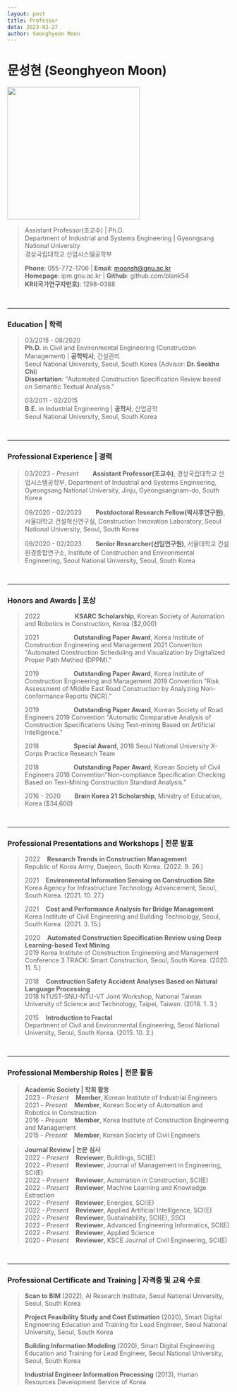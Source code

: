```yaml
---
layout: post
title: Professor
data: 2023-02-27
author: Seonghyeon Moon
---
```


# 문성현 (Seonghyeon Moon)

<img src="{{ site.baseurl }}/img/people/SeonghyeonMoon.jpg" style="width:300px" alt="">

>Assistant Professor(조교수) \| Ph.D.  
>Department of Industrial and Systems Engineering \| Gyeongsang National University  
>경상국립대학교 산업시스템공학부  
>
>**Phone**: 055-772-1706 \| **Email**: moonsh@gnu.ac.kr  
>**Homepage**: ipm.gnu.ac.kr \| **Github**: github.com/blank54  
>**KRI(국가연구자번호)**: 1298-0388  

<br/>

---

### Education \| 학력

>03/2015 - 08/2020  
>**Ph.D.** in Civil and Environmental Engineering (Construction Management) \| **공학박사**, 건설관리    
>Seoul National University, Seoul, South Korea (Advisor: **Dr. Seokho Chi**)  
>**Dissertation**: "Automated Construction Specification Review based on Semantic Textual Analysis."
>
>03/2011 - 02/2015  
>**B.E.** in Industrial Engineering \| **공학사**, 산업공학  
>Seoul National University, Seoul, South Korea

<br/>

---

### Professional Experience \| 경력

>03/2023 - _Present_&nbsp;&nbsp;&nbsp;&nbsp;&nbsp;&nbsp;&nbsp;&nbsp;**Assistant Professor(조교수)**, 경상국립대학교 산업시스템공학부, Department of Industrial and Systems Engineering, Gyeongsang National University, Jinju, Gyeongsangnam-do, South Korea
>
>09/2020 - 02/2023&nbsp;&nbsp;&nbsp;&nbsp;&nbsp;&nbsp;&nbsp;&nbsp;**Postdoctoral Research Fellow(박사후연구원)**, 서울대학교 건설혁신연구실, Construction !nnovation Laboratory, Seoul National University, Seoul, South Korea
>
>09/2020 - 02/2023&nbsp;&nbsp;&nbsp;&nbsp;&nbsp;&nbsp;&nbsp;&nbsp;**Senior Researcher(선임연구원)**, 서울대학교 건설환경종합연구소, Institute of Construction and Environmental Engineering, Seoul National University, Seoul, South Korea


<br/>

---

### Honors and Awards \| 포상

>2022&nbsp;&nbsp;&nbsp;&nbsp;&nbsp;&nbsp;&nbsp;&nbsp;&nbsp;&nbsp;&nbsp;&nbsp;&nbsp;&nbsp;&nbsp;&nbsp;&nbsp;&nbsp;&nbsp;&nbsp;**KSARC Scholarship**, Korean Society of Automation and Robotics in Construction, Korea ($2,000)
>
>2021&nbsp;&nbsp;&nbsp;&nbsp;&nbsp;&nbsp;&nbsp;&nbsp;&nbsp;&nbsp;&nbsp;&nbsp;&nbsp;&nbsp;&nbsp;&nbsp;&nbsp;&nbsp;&nbsp;&nbsp;**Outstanding Paper Award**, Korea Institute of Construction Engineering and Management 2021 Convention "Automated Construction Scheduling and Visualization by Digitalized Proper Path Method (DPPM)."
>
>2019&nbsp;&nbsp;&nbsp;&nbsp;&nbsp;&nbsp;&nbsp;&nbsp;&nbsp;&nbsp;&nbsp;&nbsp;&nbsp;&nbsp;&nbsp;&nbsp;&nbsp;&nbsp;&nbsp;&nbsp;**Outstanding Paper Award**, Korea Institute of Construction Engineering and Management 2019 Convention "Risk Assessment of Middle East Road Construction by Analyzing Non-conformance Reports (NCR)."
>
>2019&nbsp;&nbsp;&nbsp;&nbsp;&nbsp;&nbsp;&nbsp;&nbsp;&nbsp;&nbsp;&nbsp;&nbsp;&nbsp;&nbsp;&nbsp;&nbsp;&nbsp;&nbsp;&nbsp;&nbsp;**Outstanding Paper Award**, Korean Society of Road Engineers 2019 Convention "Automatic Comparative Analysis of Construction Specifications Using Text-mining Based on Artificial Intelligence."
>
>2018&nbsp;&nbsp;&nbsp;&nbsp;&nbsp;&nbsp;&nbsp;&nbsp;&nbsp;&nbsp;&nbsp;&nbsp;&nbsp;&nbsp;&nbsp;&nbsp;&nbsp;&nbsp;&nbsp;&nbsp;**Special Award**, 2018 Seoul National University X-Corps Practice Research Team
>
>2018&nbsp;&nbsp;&nbsp;&nbsp;&nbsp;&nbsp;&nbsp;&nbsp;&nbsp;&nbsp;&nbsp;&nbsp;&nbsp;&nbsp;&nbsp;&nbsp;&nbsp;&nbsp;&nbsp;&nbsp;**Outstanding Paper Award**, Korean Society of Civil Engineers 2018 Convention"Non-compliance Specification Checking Based on Text-Mining Construction Standard Analysis."
>
>2016 - 2020&nbsp;&nbsp;&nbsp;&nbsp;&nbsp;&nbsp;&nbsp;&nbsp;**Brain Korea 21 Scholarship**, Ministry of Education, Korea ($34,600)

<br/>

---

### Professional Presentations and Workshops \| 전문 발표

>2022&nbsp;&nbsp;&nbsp;&nbsp;**Research Trends in Construction Management**  
>Republic of Korea Army, Daejeon, South Korea. (2022. 9. 26.)
>
>2021&nbsp;&nbsp;&nbsp;&nbsp;**Environmental Information Sensing on Construction Site**  
>Korea Agency for Infrastructure Technology Advancement, Seoul, South Korea. (2021. 10. 27.)
>
>2021&nbsp;&nbsp;&nbsp;&nbsp;**Cost and Performance Analysis for Bridge Management**  
>Korea Institute of Civil Engineering and Building Technology, Seoul, South Korea. (2021. 3. 15.)
>
>2020&nbsp;&nbsp;&nbsp;&nbsp;**Automated Construction Specification Review using Deep Learning-based Text Mining**  
>2019 Korea Institute of Construction Engineering and Management Conference 3 TRACK: Smart Construction, Seoul, South Korea. (2020. 11. 5.)
>
>2018&nbsp;&nbsp;&nbsp;&nbsp;**Construction Safety Accident Analyses Based on Natural Language Processing**  
>2018 NTUST-SNU-NTU-VT Joint Workshop, National Taiwan University of Science and Technology, Taipei, Taiwan. (2018. 1. 3.)
>
>2015&nbsp;&nbsp;&nbsp;&nbsp;**Introduction to Fractal**  
>Department of Civil and Environmental Engineering, Seoul National University, Seoul, South Korea. (2015. 10. 2.)

<br/>

---

### Professional Membership Roles \| 전문 활동

>**Academic Society \| 학회 활동**  
>2023 - _Present_&nbsp;&nbsp;&nbsp;&nbsp;**Member**, Korean Institute of Industrial Engineers  
>2021 - _Present_&nbsp;&nbsp;&nbsp;&nbsp;**Member**, Korean Society of Automation and Robotics in Construction  
>2016 - _Present_&nbsp;&nbsp;&nbsp;&nbsp;**Member**, Korea Institute of Construction Engineering and Management  
>2015 - _Present_&nbsp;&nbsp;&nbsp;&nbsp;**Member**, Korean Society of Civil Engineers  

>**Journal Review \| 논문 심사**  
>2022 - _Present_&nbsp;&nbsp;&nbsp;&nbsp;**Reviewer**, Buildings, SCI(E)  
>2022 - _Present_&nbsp;&nbsp;&nbsp;&nbsp;**Reviewer**, Journal of Management in Engineering, SCI(E)  
>2022 - _Present_&nbsp;&nbsp;&nbsp;&nbsp;**Reviewer**, Automation in Construction, SCI(E)  
>2022 - _Present_&nbsp;&nbsp;&nbsp;&nbsp;**Reviewer**, Machine Learning and Knowledge Extraction  
>2022 - _Present_&nbsp;&nbsp;&nbsp;&nbsp;**Reviewer**, Energies, SCI(E)  
>2022 - _Present_&nbsp;&nbsp;&nbsp;&nbsp;**Reviewer**, Applied Artificial Intelligence, SCI(E)  
>2022 - _Present_&nbsp;&nbsp;&nbsp;&nbsp;**Reviewer**, Sustainability, SCI(E), SSCI  
>2022 - _Present_&nbsp;&nbsp;&nbsp;&nbsp;**Reviewer**, Advanced Engineering Informatics, SCI(E)  
>2022 - _Present_&nbsp;&nbsp;&nbsp;&nbsp;**Reviewer**, Applied Science  
>2020 - _Present_&nbsp;&nbsp;&nbsp;&nbsp;**Reviewer**, KSCE Journal of Civil Engineering, SCI(E)

<br/>

---

### Professional Certificate and Training \| 자격증 및 교육 수료

>**Scan to BIM** (2022), AI Research Institute, Seoul National University, Seoul, South Korea  
>
>**Project Feasibility Study and Cost Estimation** (2020), Smart Digital Engineering Education and Training for Lead Engineer, Seoul National University, Seoul, South Korea  
>
>**Building Information Modeling** (2020), Smart Digital Engineering Education and Training for Lead Engineer, Seoul National University, Seoul, South Korea  
>
>**Industrial Engineer Information Processing** (2013), Human Resources Development Service of Korea  